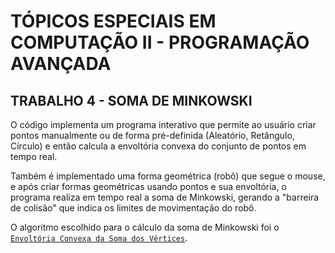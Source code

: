# TÓPICOS ESPECIAIS EM COMPUTAÇÃO II - PROGRAMAÇÃO AVANÇADA

## TRABALHO 4 - SOMA DE MINKOWSKI

O código implementa um programa interativo que permite ao usuário criar pontos manualmente ou de forma pré-definida (Aleatório, Retângulo, Círculo) e então calcula a envoltória convexa do conjunto de pontos em tempo real.

Também é implementado uma forma geométrica (robô) que segue o mouse, e após criar formas geométricas usando pontos e sua envoltória, o programa realiza em tempo real a soma de Minkowski, gerando a "barreira de colisão" que indica os limites de movimentação do robô.

O algoritmo escolhido para o cálculo da soma de Minkowski foi o [`Envoltória Convexa da Soma dos Vértices`](https://en.wikipedia.org/wiki/Minkowski_addition).
